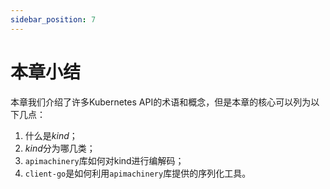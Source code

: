 ```yaml
---
sidebar_position: 7
---
```


# 本章小结

本章我们介绍了许多Kubernetes API的术语和概念，但是本章的核心可以列为以下几点：
1. 什么是*kind*；
2. *kind*分为哪几类；
3. `apimachinery`库如何对kind进行编解码；
4. `client-go`是如何利用`apimachinery`库提供的序列化工具。

